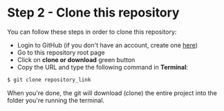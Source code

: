 # Step 2 - Clone this repository

You can follow these steps in order to clone this repository:

- Login to GitHub (if you don't have an account, create one [here](https://github.com/join))
- Go to this repository root page
- Click on **clone or download** green button
- Copy the URL and type the following command in **Terminal**:

```bash
$ git clone repository_link
```

When you're done, the git will download (clone) the entire project into the folder you're running the terminal.
